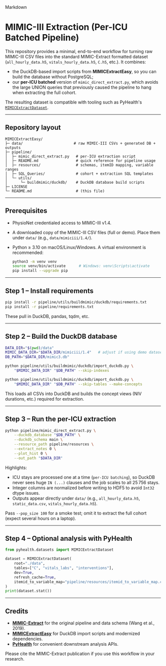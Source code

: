 Markdown
# MIMIC-III Extraction (Per-ICU Batched Pipeline)

This repository provides a minimal, end-to-end workflow for turning raw MIMIC-III CSV files into the standard MIMIC-Extract formatted dataset (`all_hourly_data.h5`, `vitals_hourly_data.h5`, `C.h5`, etc.). It combines:

- the DuckDB-based import scripts from **MIMICExtractEasy**, so you can build the database without PostgreSQL;
- our **per-ICU batched** version of `mimic_direct_extract.py`, which avoids the large UNION queries that previously caused the pipeline to hang when extracting the full cohort.

The resulting dataset is compatible with tooling such as PyHealth's [`MIMICExtractDataset`](https://pyhealth.readthedocs.io/en/latest/api/datasets/pyhealth.datasets.MIMICExtractDataset.html).

---
## Repository layout

```
MIMICExtractEasy/
├─ data/                       # raw MIMIC-III CSVs + generated DB + outputs
├─ pipeline/
│  ├─ mimic_direct_extract.py   # per-ICU extraction script
│  ├─ README.md                 # quick reference for pipeline usage
│  ├─ resources/                # schemas, itemID mapping, variable ranges
│  ├─ SQL_Queries/              # cohort + extraction SQL templates
│  └─ utils/
│      └─ buildmimic/duckdb/    # DuckDB database build scripts
├─ LICENSE
└─ README.md                    # (this file)
```

---
## Prerequisites

- PhysioNet credentialed access to MIMIC-III v1.4.
- A downloaded copy of the MIMIC-III CSV files (full or demo). Place them under `data/` (e.g., `data/mimiciii/1.4/`).
- Python ≥ 3.10 on macOS/Linux/Windows. A virtual environment is recommended:

  ```bash
  python3 -m venv venv
  source venv/bin/activate      # Windows: venv\Scripts\activate
  pip install --upgrade pip
  ```

---
## Step 1 – Install requirements

```bash
pip install -r pipeline/utils/buildmimic/duckdb/requirements.txt
pip install -r pipeline/requirements.txt
```

These pull in DuckDB, pandas, tqdm, etc.

---
## Step 2 – Build the DuckDB database

```bash
DATA_DIR="$(pwd)/data"
MIMIC_DATA_DIR="$DATA_DIR/mimiciii/1.4"   # adjust if using demo dataset
DB_PATH="$DATA_DIR/mimic3.db"

python pipeline/utils/buildmimic/duckdb/import_duckdb.py \
    "$MIMIC_DATA_DIR" "$DB_PATH" --skip-indexes

python pipeline/utils/buildmimic/duckdb/import_duckdb.py \
    "$MIMIC_DATA_DIR" "$DB_PATH" --skip-tables --make-concepts
```

This loads all CSVs into DuckDB and builds the concept views (NIV durations, etc.) required for extraction.

---
## Step 3 – Run the per-ICU extraction

```bash
python pipeline/mimic_direct_extract.py \
    --duckdb_database "$DB_PATH" \
    --duckdb_schema main \
    --resource_path pipeline/resources \
    --extract_notes 0 \
    --plot_hist 0 \
    --out_path "$DATA_DIR"
```

Highlights:

- ICU stays are processed one at a time (`per-ICU batching`), so DuckDB never sees huge `IN (...)` clauses and the job scales to all 25 756 stays.
- Integer columns are normalized before writing to HDF5 to avoid `Int32` dtype issues.
- Outputs appear directly under `data/` (e.g., `all_hourly_data.h5`, `static_data.csv`, `vitals_hourly_data.h5`).

Pass `--pop_size 100` for a smoke test; omit it to extract the full cohort (expect several hours on a laptop).

---
## Step 4 – Optional analysis with PyHealth

```python
from pyhealth.datasets import MIMICExtractDataset

dataset = MIMICExtractDataset(
    root="./data",
    tables=["C", "vitals_labs", "interventions"],
    dev=True,
    refresh_cache=True,
    itemid_to_variable_map="pipeline/resources/itemid_to_variable_map.csv",
)
print(dataset.stat())
```

---
## Credits

- [**MIMIC-Extract**](https://github.com/MLforHealth/MIMIC_Extract) for the original pipeline and data schema (Wang et al., 2019).
- [**MIMICExtractEasy**](https://github.com/SphtKr/MIMICExtractEasy) for DuckDB import scripts and modernized dependencies.
- [**PyHealth**](https://pyhealth.readthedocs.io/en/latest/api/datasets/pyhealth.datasets.MIMICExtractDataset.html) for convenient downstream analysis APIs.

Please cite the MIMIC-Extract publication if you use this workflow in your research.
